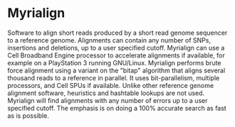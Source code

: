 # Myrialign

Software to align short reads produced by a short read genome sequencer to a reference genome. Alignments can contain any number of SNPs, insertions and deletions, up to a user specified cutoff. Myrialign can use a Cell Broadband Engine processor to accelerate alignments if available, for example on a PlayStation 3 running GNU/Linux.
Myrialign performs brute force alignment using a variant on the "bitap" algorithm that aligns several thousand reads to a reference in parallel. It uses bit-parallelism, multiple processors, and Cell SPUs if available.
Unlike other reference genome alignment software, heuristics and hashtable lookups are not used. Myrialign will find alignments with any number of errors up to a user specified cutoff. The emphasis is on doing a 100% accurate search as fast as is possible.
